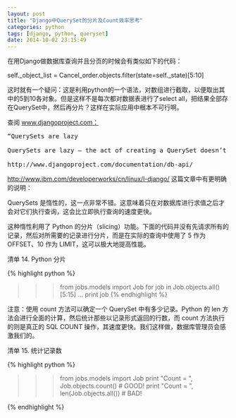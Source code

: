 ```yaml
---
layout: post
title: "Django中QuerySet的分片及Count效率思考"
categories: python
tags: [django, python, queryset]
date: 2014-10-02 23:15:49
---
```


在用Django做数据库查询并且分页的时候会有类似如下的代码：

self._object_list = Cancel_order.objects.filter(state=self._state)[5:10]

这时就有一个疑问：这是利用python的一个语法，对数组进行截取，以便取出其中的5到10各对象。但是这样不是每次都对数据表进行了select all，把结果全部存在QuerySet中，然后再分片？这样在实际应用中根本不可行啊。

查阅 www.djangoproject.com：
<pre>
“QuerySets are lazy

QuerySets are lazy — the act of creating a QuerySet doesn’t involve any database activity. You can stack filters together all day long, and Django won’t actually run the query until the QuerySet is evaluated.”

http://www.djangoproject.com/documentation/db-api/
</pre>

 

http://www.ibm.com/developerworks/cn/linux/l-django/ 这篇文章中有更明确的说明：

QuerySets 是惰性的，这一点非常不错。这意味着只在对数据库进行求值之后才会对它们执行查询，这会比立即执行查询的速度更快。

这种惰性利用了 Python 的分片（slicing）功能。下面的代码并没有先请求所有的记录，然后对所需要的记录进行分片，而是在实际的查询中使用了 5 作为 OFFSET、10 作为 LIMIT，这可以极大地提高性能。


清单 14. Python 分片

{% highlight python %}
>>> from jobs.models import Job
>>> for job in Job.objects.all()[5:15]
...     print job
{% endhighlight %}
      


注意：使用 count 方法可以确定一个 QuerySet 中有多少记录。Python 的 len 方法会进行全面的计算，然后统计那些以记录形式返回的行数，而 count 方法执行的则是真正的 SQL COUNT 操作，其速度更快。我们这样做，数据库管理员会感激我们的。


清单 15. 统计记录数

{% highlight python %}
>>> from jobs.models import Job
>>> print "Count = ", Job.objects.count()       # GOOD!
>>> print "Count = ", len(Job.objects.all())    # BAD!
      
{% endhighlight %}
